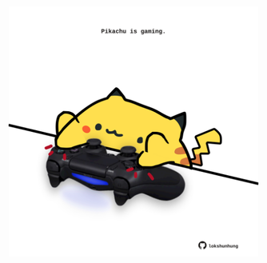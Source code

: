 <!-- built at 15/08/2023, 16:00:52 UTC -->
<p align="center">
  <img width="500" height="500" src="./ReadmeImage.svg">
</p>
